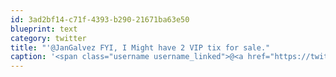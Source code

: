 ```yaml
---
id: 3ad2bf14-c71f-4393-b290-21671ba63e50
blueprint: text
category: twitter
title: "'@JanGalvez FYI, I Might have 2 VIP tix for sale."
caption: '<span class="username username_linked">@<a href="https://twitter.com/JanGalvez" title="Jan Galvez">JanGalvez</a></span> FYI, I Might have 2 VIP tix for sale.'
---
```

